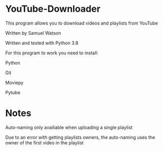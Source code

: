 # YouTube-Downloader
This program allows you to download videos and playlists from YouTube

Written by Samuel Watson

Written and tested with Python 3.8

For this program to work you need to install:

  Python

  Git

  Moviepy

  Pytube


# Notes
Auto-naming only availiable when uploading a single playlist

Due to an error with getting playlists owners, the auto-naming uses the owner of the first video in the playlist
